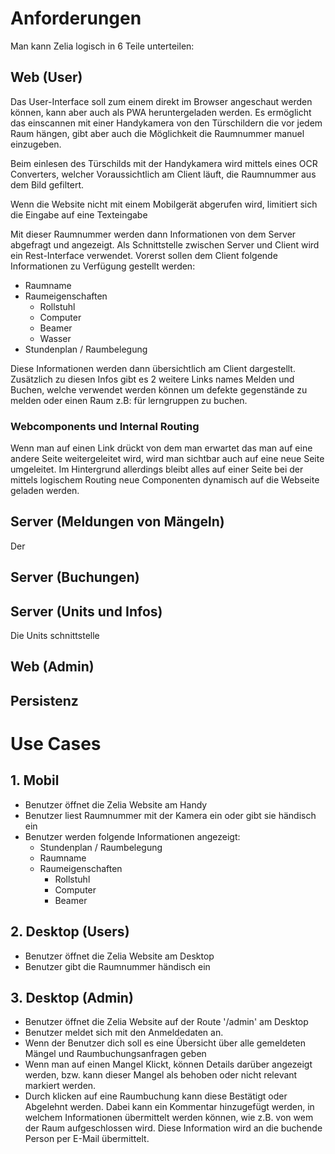 # Anforderungen

Man kann Zelia logisch in 6 Teile unterteilen:

## Web (User)

Das User-Interface soll zum einem direkt im Browser angeschaut werden können, kann aber auch als PWA heruntergeladen werden. Es ermöglicht das einscannen mit einer Handykamera von den Türschildern die vor jedem Raum hängen, gibt aber auch die Möglichkeit die Raumnummer manuel einzugeben.

Beim einlesen des Türschilds mit der Handykamera wird mittels eines OCR Converters, welcher Voraussichtlich am Client läuft, die Raumnummer aus dem Bild gefiltert.

Wenn die Website nicht mit einem Mobilgerät abgerufen wird, limitiert sich die Eingabe auf eine Texteingabe

Mit dieser Raumnummer werden dann Informationen von dem Server abgefragt und angezeigt.
Als Schnittstelle zwischen Server und Client wird ein Rest-Interface verwendet.
Vorerst sollen dem Client folgende Informationen zu Verfügung gestellt werden:

-   Raumname
-   Raumeigenschaften
    -   Rollstuhl
    -   Computer
    -   Beamer
    -   Wasser
-   Stundenplan / Raumbelegung

Diese Informationen werden dann übersichtlich am Client dargestellt. Zusätzlich zu diesen Infos gibt es 2 weitere Links names Melden und Buchen, welche verwendet werden können um defekte gegenstände zu melden oder einen Raum z.B: für lerngruppen zu buchen.

### Webcomponents und Internal Routing

Wenn man auf einen Link drückt von dem man erwartet das man auf eine andere Seite weitergeleitet wird, wird man sichtbar auch auf eine neue Seite umgeleitet. Im Hintergrund allerdings bleibt alles auf einer Seite bei der mittels logischem Routing neue Componenten dynamisch auf die Webseite geladen werden.

## Server (Meldungen von Mängeln)

Der

## Server (Buchungen)

## Server (Units und Infos)

Die Units schnittstelle

## Web (Admin)

## Persistenz

# Use Cases

## 1. Mobil

-   Benutzer öffnet die Zelia Website am Handy
-   Benutzer liest Raumnummer mit der Kamera ein oder gibt sie händisch ein
-   Benutzer werden folgende Informationen angezeigt:
    -   Stundenplan / Raumbelegung
    -   Raumname
    -   Raumeigenschaften
        -   Rollstuhl
        -   Computer
        -   Beamer

## 2. Desktop (Users)

-   Benutzer öffnet die Zelia Website am Desktop
-   Benutzer gibt die Raumnummer händisch ein

## 3. Desktop (Admin)

-   Benutzer öffnet die Zelia Website auf der Route '/admin' am Desktop
-   Benutzer meldet sich mit den Anmeldedaten an.
-   Wenn der Benutzer dich soll es eine Übersicht über alle gemeldeten Mängel und Raumbuchungsanfragen geben
-   Wenn man auf einen Mangel Klickt, können Details darüber angezeigt werden, bzw. kann dieser Mangel als behoben oder nicht relevant markiert werden.
-   Durch klicken auf eine Raumbuchung kann diese Bestätigt oder Abgelehnt werden. Dabei kann ein Kommentar hinzugefügt werden, in welchem Informationen übermittelt werden können, wie z.B. von wem der Raum aufgeschlossen wird. Diese Information wird an die buchende Person per E-Mail übermittelt.
